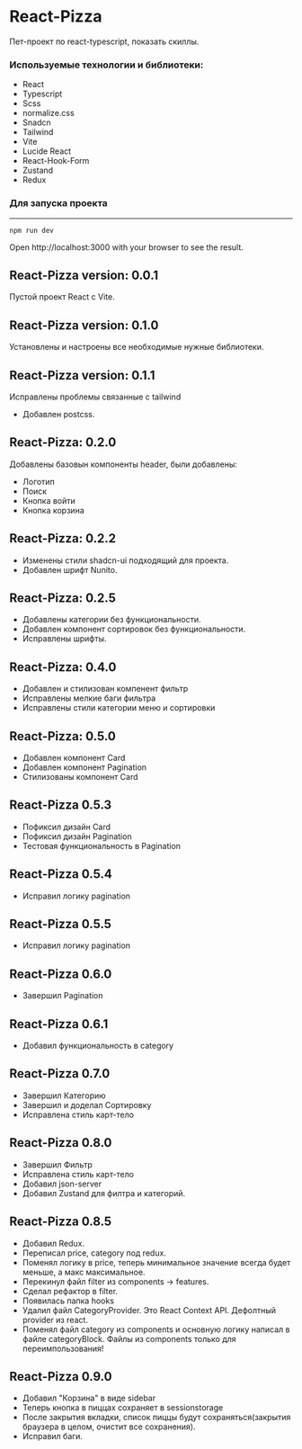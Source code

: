 # React-Pizza
Пет-проект по react-typescript, показать скиллы.

### Используемые технологии и библиотеки: 
- React
- Typescript
- Scss
- normalize.css
- Snadcn
- Tailwind
- Vite
- Lucide React
- React-Hook-Form
- Zustand
- Redux

### Для запуска проекта
---
```
npm run dev
```

Open http://localhost:3000 with your browser to see the result.

## React-Pizza version: 0.0.1
Пустой проект React с Vite.

## React-Pizza version: 0.1.0
Установлены и настроены все необходимые нужные библиотеки.

## React-Pizza version: 0.1.1
Исправлены проблемы связанные с tailwind
- Добавлен postcss.

## React-Pizza: 0.2.0
Добавлены базовын компоненты header, были добавлены: 
- Логотип
- Поиск
- Кнопка войти
- Кнопка корзина

## React-Pizza: 0.2.2
- Изменены стили shadcn-ui подходящий для проекта.
- Добавлен шрифт Nunito.
  
## React-Pizza: 0.2.5
- Добавлены категории без функциональности.
- Добавлен компонент сортировок без функциональности.
- Исправлены шрифты.
  
## React-Pizza: 0.4.0
- Добавлен и стилизован компенент фильтр
- Исправлены мелкие баги фильтра
- Исправлены стили категории меню и сортировки
  
## React-Pizza: 0.5.0
- Добавлен компонент Card
- Добавлен компонент Pagination
- Стилизованы компонент Card
  
## React-Pizza 0.5.3
- Пофиксил дизайн Card
- Пофиксил дизайн Pagination
- Тестовая функциональность в Pagination

## React-Pizza 0.5.4
- Исправил логику pagination
  
## React-Pizza 0.5.5
- Исправил логику pagination
  
## React-Pizza 0.6.0
- Завершил Pagination
  
## React-Pizza 0.6.1
- Добавил функциональность в category

## React-Pizza 0.7.0
-  Завершил Категорию
-  Завершил и доделал Сортировку
-  Исправлена стиль карт-тело
  
## React-Pizza 0.8.0
-  Завершил Фильтр
-  Исправлена стиль карт-тело
-  Добавил json-server
-  Добавил Zustand для филтра и категорий.
  
## React-Pizza 0.8.5
- Добавил Redux.
- Переписал price, category под redux.
- Поменял логику в price, теперь минимальное значение всегда будет меньше, а макс максимальное.
- Перекинул файл filter из components -> features.
- Сделал рефактор в filter.
- Появилась папка hooks
- Удалил файл CategoryProvider. Это React Context API. Дефолтный provider из react.
- Поменял файл category из components и основную логику написал в файле categoryBlock. Файлы из components только для переимпользования!

## React-Pizza 0.9.0
- Добавил "Корзина" в виде sidebar
- Теперь кнопка в пиццах сохраняет в sessionstorage
- После закрытия вкладки, список пиццы будут сохраняться(закрытия браузера в целом, очистит все сохранения).
- Исправил баги.